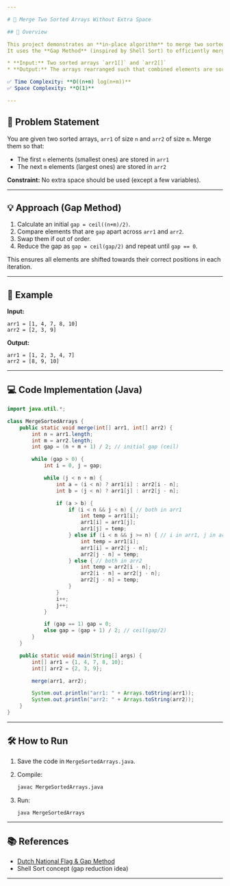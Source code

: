 ```yaml
---

# 📌 Merge Two Sorted Arrays Without Extra Space

## 📖 Overview

This project demonstrates an **in-place algorithm** to merge two sorted arrays without using extra space.
It uses the **Gap Method** (inspired by Shell Sort) to efficiently merge arrays while maintaining sorted order.

* **Input:** Two sorted arrays `arr1[]` and `arr2[]`
* **Output:** The arrays rearranged such that combined elements are sorted across both arrays

✅ Time Complexity: **O((n+m) log(n+m))**
✅ Space Complexity: **O(1)**

---
```


## 🚀 Problem Statement

You are given two sorted arrays, `arr1` of size `n` and `arr2` of size `m`.
Merge them so that:

* The first `n` elements (smallest ones) are stored in `arr1`
* The next `m` elements (largest ones) are stored in `arr2`

**Constraint:** No extra space should be used (except a few variables).

---

## 💡 Approach (Gap Method)

1. Calculate an initial `gap = ceil((n+m)/2)`.
2. Compare elements that are `gap` apart across `arr1` and `arr2`.
3. Swap them if out of order.
4. Reduce the gap as `gap = ceil(gap/2)` and repeat until `gap == 0`.

This ensures all elements are shifted towards their correct positions in each iteration.

---

## 📝 Example

**Input:**

```
arr1 = [1, 4, 7, 8, 10]  
arr2 = [2, 3, 9]
```

**Output:**

```
arr1 = [1, 2, 3, 4, 7]  
arr2 = [8, 9, 10]
```

---

## 💻 Code Implementation (Java)

```java
import java.util.*;

class MergeSortedArrays {
    public static void merge(int[] arr1, int[] arr2) {
        int n = arr1.length;
        int m = arr2.length;
        int gap = (n + m + 1) / 2; // initial gap (ceil)

        while (gap > 0) {
            int i = 0, j = gap;

            while (j < n + m) {
                int a = (i < n) ? arr1[i] : arr2[i - n];
                int b = (j < n) ? arr1[j] : arr2[j - n];

                if (a > b) {
                    if (i < n && j < n) { // both in arr1
                        int temp = arr1[i];
                        arr1[i] = arr1[j];
                        arr1[j] = temp;
                    } else if (i < n && j >= n) { // i in arr1, j in arr2
                        int temp = arr1[i];
                        arr1[i] = arr2[j - n];
                        arr2[j - n] = temp;
                    } else { // both in arr2
                        int temp = arr2[i - n];
                        arr2[i - n] = arr2[j - n];
                        arr2[j - n] = temp;
                    }
                }
                i++;
                j++;
            }

            if (gap == 1) gap = 0;
            else gap = (gap + 1) / 2; // ceil(gap/2)
        }
    }

    public static void main(String[] args) {
        int[] arr1 = {1, 4, 7, 8, 10};
        int[] arr2 = {2, 3, 9};

        merge(arr1, arr2);

        System.out.println("arr1: " + Arrays.toString(arr1));
        System.out.println("arr2: " + Arrays.toString(arr2));
    }
}
```

---

## 🛠️ How to Run

1. Save the code in `MergeSortedArrays.java`.
2. Compile:

   ```bash
   javac MergeSortedArrays.java
   ```
3. Run:

   ```bash
   java MergeSortedArrays
   ```

---

## 📚 References

* [Dutch National Flag & Gap Method](https://www.geeksforgeeks.org/merge-two-sorted-arrays-without-extra-space/)
* Shell Sort concept (gap reduction idea)

---

